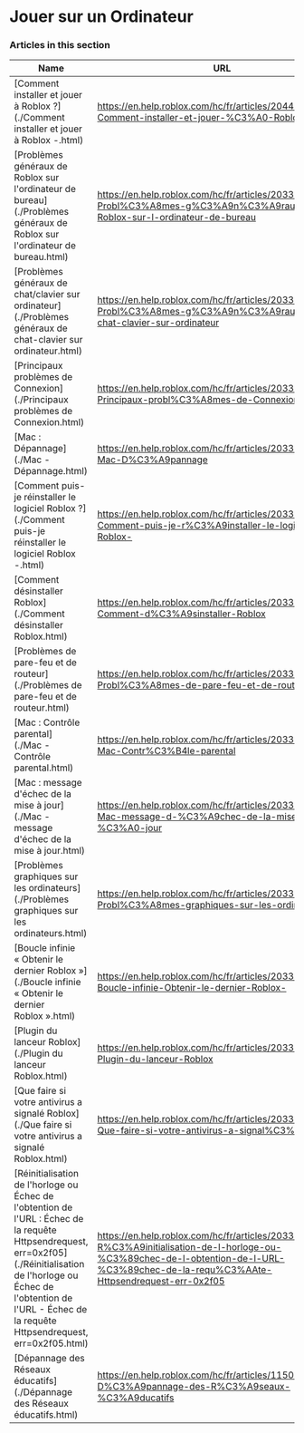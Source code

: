 # Jouer sur un Ordinateur  
### Articles in this section
Name|URL
-|-
[Comment installer et jouer à Roblox ?](./Comment installer et jouer à Roblox -.html) |https://en.help.roblox.com/hc/fr/articles/204473560-Comment-installer-et-jouer-%C3%A0-Roblox-
[Problèmes généraux de Roblox sur l'ordinateur de bureau](./Problèmes généraux de Roblox sur l'ordinateur de bureau.html) |https://en.help.roblox.com/hc/fr/articles/203312870-Probl%C3%A8mes-g%C3%A9n%C3%A9raux-de-Roblox-sur-l-ordinateur-de-bureau
[Problèmes généraux de chat/clavier sur ordinateur](./Problèmes généraux de chat-clavier sur ordinateur.html) |https://en.help.roblox.com/hc/fr/articles/203313040-Probl%C3%A8mes-g%C3%A9n%C3%A9raux-de-chat-clavier-sur-ordinateur
[Principaux problèmes de Connexion](./Principaux problèmes de Connexion.html) |https://en.help.roblox.com/hc/fr/articles/203312880-Principaux-probl%C3%A8mes-de-Connexion
[Mac : Dépannage](./Mac - Dépannage.html) |https://en.help.roblox.com/hc/fr/articles/203312990-Mac-D%C3%A9pannage
[Comment puis-je réinstaller le logiciel Roblox ?](./Comment puis-je réinstaller le logiciel Roblox -.html) |https://en.help.roblox.com/hc/fr/articles/203312910-Comment-puis-je-r%C3%A9installer-le-logiciel-Roblox-
[Comment désinstaller Roblox](./Comment désinstaller Roblox.html) |https://en.help.roblox.com/hc/fr/articles/203312980-Comment-d%C3%A9sinstaller-Roblox
[Problèmes de pare-feu et de routeur](./Problèmes de pare-feu et de routeur.html) |https://en.help.roblox.com/hc/fr/articles/203312840-Probl%C3%A8mes-de-pare-feu-et-de-routeur
[Mac : Contrôle parental](./Mac - Contrôle parental.html) |https://en.help.roblox.com/hc/fr/articles/203313010-Mac-Contr%C3%B4le-parental
[Mac : message d'échec de la mise à jour](./Mac - message d'échec de la mise à jour.html) |https://en.help.roblox.com/hc/fr/articles/203313000-Mac-message-d-%C3%A9chec-de-la-mise-%C3%A0-jour
[Problèmes graphiques sur les ordinateurs](./Problèmes graphiques sur les ordinateurs.html) |https://en.help.roblox.com/hc/fr/articles/203312790-Probl%C3%A8mes-graphiques-sur-les-ordinateurs
[Boucle infinie « Obtenir le dernier Roblox »](./Boucle infinie « Obtenir le dernier Roblox ».html) |https://en.help.roblox.com/hc/fr/articles/203312940-Boucle-infinie-Obtenir-le-dernier-Roblox-
[Plugin du lanceur Roblox](./Plugin du lanceur Roblox.html) |https://en.help.roblox.com/hc/fr/articles/203313020-Plugin-du-lanceur-Roblox
[Que faire si votre antivirus a signalé Roblox](./Que faire si votre antivirus a signalé Roblox.html) |https://en.help.roblox.com/hc/fr/articles/203313030-Que-faire-si-votre-antivirus-a-signal%C3%A9-Roblox
[Réinitialisation de l'horloge ou Échec de l'obtention de l'URL : Échec de la requête Httpsendrequest, err=0x2f05](./Réinitialisation de l'horloge ou Échec de l'obtention de l'URL - Échec de la requête Httpsendrequest, err=0x2f05.html) |https://en.help.roblox.com/hc/fr/articles/203312830-R%C3%A9initialisation-de-l-horloge-ou-%C3%89chec-de-l-obtention-de-l-URL-%C3%89chec-de-la-requ%C3%AAte-Httpsendrequest-err-0x2f05
[Dépannage des Réseaux éducatifs](./Dépannage des Réseaux éducatifs.html) |https://en.help.roblox.com/hc/fr/articles/115005744663-D%C3%A9pannage-des-R%C3%A9seaux-%C3%A9ducatifs